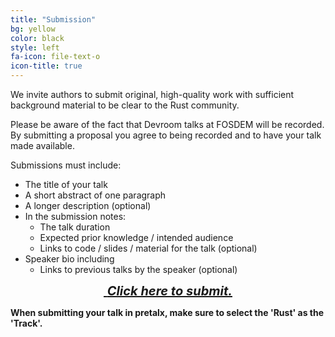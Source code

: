 ```yaml
---
title: "Submission"
bg: yellow
color: black
style: left
fa-icon: file-text-o
icon-title: true
---
```


We invite authors to submit original, high-quality work with
sufficient background material to be clear to the Rust community.

Please be aware of the fact that Devroom talks at FOSDEM will be recorded. By submitting
a proposal you agree to being recorded and to have your talk made available.

Submissions must include:

- The title of your talk
- A short abstract of one paragraph
- A longer description (optional)
- In the submission notes:
  - The talk duration
  - Expected prior knowledge / intended audience
  - Links to code / slides / material for the talk (optional)
- Speaker bio including
  - Links to previous talks by the speaker (optional)

<div style="text-align:center;">
  <p>
    <span style="font-size:20px;">
      <a href="https://pretalx.fosdem.org/fosdem-2024/cfp">
        <i class="fa fa-sign-in">&nbsp;<strong>Click here to submit.</strong></i>
      </a>
    </span>
  </p>
</div>

<strong>When submitting your talk in pretalx, make sure to select the 'Rust' as the 'Track'.</strong>
